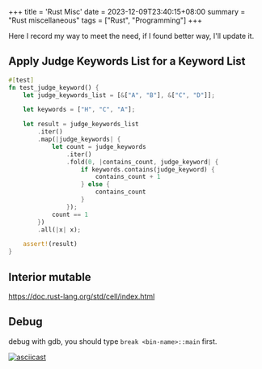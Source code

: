 +++
title = 'Rust Misc'
date = 2023-12-09T23:40:15+08:00
summary = "Rust miscellaneous"
tags = ["Rust", "Programming"]
+++

Here I record my way to meet the need, if I found better way, I'll update it.

## Apply Judge Keywords List for a Keyword List

``` rust
#[test]
fn test_judge_keyword() {
    let judge_keywords_list = [&["A", "B"], &["C", "D"]];

    let keywords = ["H", "C", "A"];

    let result = judge_keywords_list
        .iter()
        .map(|judge_keywords| {
            let count = judge_keywords
                .iter()
                .fold(0, |contains_count, judge_keyword| {
                    if keywords.contains(judge_keyword) {
                        contains_count + 1
                    } else {
                        contains_count
                    }
                });
            count == 1
        })
        .all(|x| x);

    assert!(result)
}
```

## Interior mutable

https://doc.rust-lang.org/std/cell/index.html

## Debug

debug with gdb, you should type `break <bin-name>::main` first.

[![asciicast](https://asciinema.org/a/wmTg5X6cAnoPhB0GmVup3Hwab.svg)](https://asciinema.org/a/wmTg5X6cAnoPhB0GmVup3Hwab)
